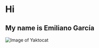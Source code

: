 # Hi
## My name is Emiliano García
![Image of Yaktocat](https://github.com/EmilianoG6/skills-communicate-using-markdown/assets/98718454/b7b486c1-ef10-423b-8766-951e6232be9d)
